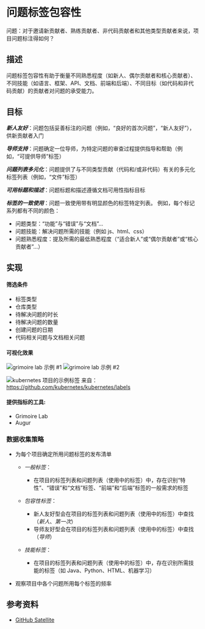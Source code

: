 # 问题标签包容性
问题：对于邀请新贡献者、熟练贡献者、非代码贡献者和其他类型贡献者来说，项目问题标注得如何？


## 描述
问题标签包容性有助于衡量不同熟悉程度（如新人、偶尔贡献者和核心贡献者）、不同技能（如语言、框架、API、文档、前端和后端）、不同目标（如代码和非代码贡献）的贡献者对问题的承受能力。

## 目标

*__新人友好__*：问题包括妥善标注的问题（例如，“良好的首次问题”，“新人友好”），供新贡献者入门

*__导师支持__*：问题确定一位导师，为特定问题的审查过程提供指导和帮助（例如，“可提供导师”标签）

*__问题列表多元化__*：问题提供了与不同类型贡献（代码和/或非代码）有关的多元化标签列表（例如，“文件”标签）

*__可用标题和描述__*：问题标题和描述遵循文档可用性指标目标

*__标签的一致使用__*：问题一致使用带有明显颜色的标签特定列表。 例如，每个标记系列都有不同的颜色：

- 问题类型：“功能”与“错误”与“文档”…
- 问题技能：解决问题所需的技能（例如 js、html、css）
- 问题熟悉程度：提及所需的最低熟悉程度（“适合新人”或“偶尔贡献者”或“核心贡献者”…）

## 实现

#### 筛选条件

- 标签类型
- 仓库类型
- 待解决问题的时长
- 待解决问题的数量
- 创建问题的日期
- 代码相关问题与文档相关问题

#### 可视化效果
![grimoire lab 示例 #1](images/grimoire-lab-viz-example1.png) ![grimoire lab 示例 #2](images/grimoire-lab-viz-example2.png)


![kubernetes 项目的示例标签](images/kubernetes-labels-example.png) 来自：https://github.com/kubernetes/kubernetes/labels

#### 提供指标的工具:
- Grimoire Lab
- Augur

### 数据收集策略

- 为每个项目确定所用问题标签的发布清单
   - *一般标签*：
      - 在项目的标签列表和问题列表（使用中的标签）中，存在识别“特性”、“错误”和“文档”标签、“前端”和“后端”标签的一般需求的标签
   - *包容性标签*：
     - 新人友好型会在项目的标签列表和问题列表（使用中的标签）中查找（*新人*、*第一次*）
     - 导师友好型会在项目的标签列表和问题列表（使用中的标签）中查找（*导师*）

  - *技能标签*：
     - 在项目的标签列表和问题列表（使用中的标签）中，存在识别所需技能的标签（如 Java、Python、HTML、机器学习）

- 观察项目中各个问题所用每个标签的频率

## 参考资料
- [GitHub Satellite](https://githubsatellite.com/)
